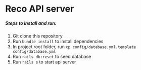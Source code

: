 # Reco API server

##### Steps to install and run:
1. Git clone this repository
2. Run `bundle install` to install dependencies
3. In project root folder, run `cp config/database.yml.template config/database.yml`
4. Run `rails db:reset` to seed database
5. Run `rails s` to start api server

